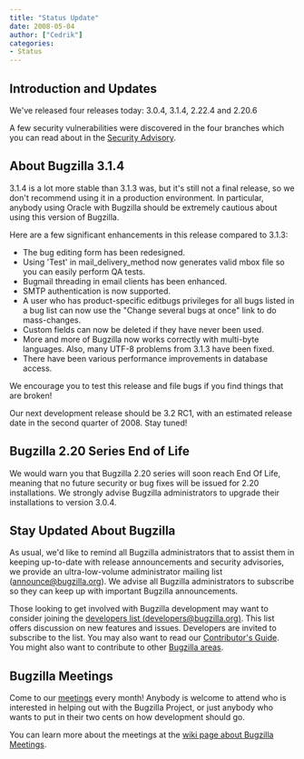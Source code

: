```yaml
---
title: "Status Update"
date: 2008-05-04
author: ["Cedrik"]
categories:
- Status
---
```


## Introduction and Updates

We've released four releases today: 3.0.4, 3.1.4, 2.22.4 and 2.20.6

A few security vulnerabilities were discovered in the four branches which you can read about in the [Security Advisory](/security/2.20.5/).

## About Bugzilla 3.1.4

3.1.4 is a lot more stable than 3.1.3 was, but it's still not a final release, so we don't recommend using it in a production environment. In particular, anybody using Oracle with Bugzilla should be extremely cautious about using this version of Bugzilla.

Here are a few significant enhancements in this release compared to 3.1.3:

*   The bug editing form has been redesigned.
*   Using 'Test' in mail_delivery_method now generates valid mbox file so you can easily perform QA tests.
*   Bugmail threading in email clients has been enhanced.
*   SMTP authentication is now supported.
*   A user who has product-specific editbugs privileges for all bugs listed in a bug list can now use the "Change several bugs at once" link to do mass-changes.
*   Custom fields can now be deleted if they have never been used.
*   More and more of Bugzilla now works correctly with multi-byte languages. Also, many UTF-8 problems from 3.1.3 have been fixed.
*   There have been various performance improvements in database access.

We encourage you to test this release and file bugs if you find things that are broken!

Our next development release should be 3.2 RC1, with an estimated release date in the second quarter of 2008\. Stay tuned!

## Bugzilla 2.20 Series End of Life

We would warn you that Bugzilla 2.20 series will soon reach End Of Life, meaning that no future security or bug fixes will be issued for 2.20 installations. We strongly advise Bugzilla administrators to upgrade their installations to version 3.0.4.

## Stay Updated About Bugzilla

As usual, we'd like to remind all Bugzilla administrators that to assist them in keeping up-to-date with release announcements and security advisories, we provide an ultra-low-volume administrator mailing list ([announce@bugzilla.org](https://lists.bugzilla.org/cgi-bin/mj_wwwusr?func=lists-full-long&extra=announce)). We advise all Bugzilla administrators to subscribe so they can keep up with important Bugzilla announcements.

Those looking to get involved with Bugzilla development may want to consider joining the [developers list (developers@bugzilla.org)](https://lists.bugzilla.org/cgi-bin/mj_wwwusr?func=lists-long-full&extra=developers). This list offers discussion on new features and issues. Developers are invited to subscribe to the list. You may also want to read our [Contributor's Guide](https://www.bugzilla.org/docs/contributor.html). You might also want to contribute to other [Bugzilla areas](https://wiki.mozilla.org/Bugzilla:Bugzilla:Teams).

## Bugzilla Meetings

Come to our [meetings](https://wiki.mozilla.org/Bugzilla:Meetings) every month! Anybody is welcome to attend who is interested in helping out with the Bugzilla Project, or just anybody who wants to put in their two cents on how development should go.

You can learn more about the meetings at the [wiki page about Bugzilla Meetings](https://wiki.mozilla.org/Bugzilla:Meetings).
